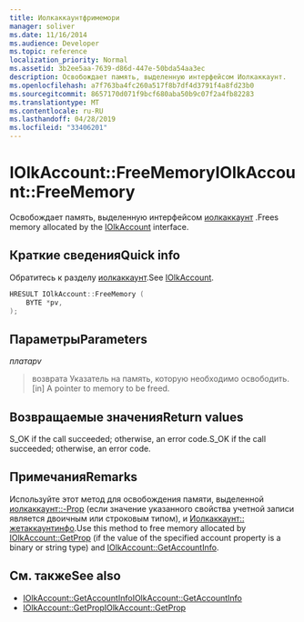 ```yaml
---
title: Иолкаккаунтфримемори
manager: soliver
ms.date: 11/16/2014
ms.audience: Developer
ms.topic: reference
localization_priority: Normal
ms.assetid: 3b2ee5aa-7639-d86d-447e-50bda54aa3ec
description: Освобождает память, выделенную интерфейсом Иолкаккаунт.
ms.openlocfilehash: a7f763ba4fc260a517f8b7df4d3791f4a8fd23b0
ms.sourcegitcommit: 8657170d071f9bcf680aba50b9c07f2a4fb82283
ms.translationtype: MT
ms.contentlocale: ru-RU
ms.lasthandoff: 04/28/2019
ms.locfileid: "33406201"
---
```

# <a name="iolkaccountfreememory"></a><span data-ttu-id="e631a-103">IOlkAccount::FreeMemory</span><span class="sxs-lookup"><span data-stu-id="e631a-103">IOlkAccount::FreeMemory</span></span>

<span data-ttu-id="e631a-104">Освобождает память, выделенную интерфейсом [иолкаккаунт](iolkaccount.md) .</span><span class="sxs-lookup"><span data-stu-id="e631a-104">Frees memory allocated by the [IOlkAccount](iolkaccount.md) interface.</span></span> 
  
## <a name="quick-info"></a><span data-ttu-id="e631a-105">Краткие сведения</span><span class="sxs-lookup"><span data-stu-id="e631a-105">Quick info</span></span>

<span data-ttu-id="e631a-106">Обратитесь к разделу [иолкаккаунт](iolkaccount.md).</span><span class="sxs-lookup"><span data-stu-id="e631a-106">See [IOlkAccount](iolkaccount.md).</span></span>
  
```cpp
HRESULT IOlkAccount::FreeMemory (  
    BYTE *pv, 
); 

```

## <a name="parameters"></a><span data-ttu-id="e631a-107">Параметры</span><span class="sxs-lookup"><span data-stu-id="e631a-107">Parameters</span></span>

<span data-ttu-id="e631a-108">_плата_</span><span class="sxs-lookup"><span data-stu-id="e631a-108">_pv_</span></span>
  
> <span data-ttu-id="e631a-109">возврата Указатель на память, которую необходимо освободить.</span><span class="sxs-lookup"><span data-stu-id="e631a-109">[in] A pointer to memory to be freed.</span></span>
    
## <a name="return-values"></a><span data-ttu-id="e631a-110">Возвращаемые значения</span><span class="sxs-lookup"><span data-stu-id="e631a-110">Return values</span></span>

<span data-ttu-id="e631a-111">S_OK if the call succeeded; otherwise, an error code.</span><span class="sxs-lookup"><span data-stu-id="e631a-111">S_OK if the call succeeded; otherwise, an error code.</span></span>
  
## <a name="remarks"></a><span data-ttu-id="e631a-112">Примечания</span><span class="sxs-lookup"><span data-stu-id="e631a-112">Remarks</span></span>

<span data-ttu-id="e631a-113">Используйте этот метод для освобождения памяти, выделенной [иолкаккаунт::-Prop](iolkaccount-getprop.md) (если значение указанного свойства учетной записи является двоичным или строковым типом), и [Иолкаккаунт:: жетаккаунтинфо](iolkaccount-getaccountinfo.md).</span><span class="sxs-lookup"><span data-stu-id="e631a-113">Use this method to free memory allocated by [IOlkAccount::GetProp](iolkaccount-getprop.md) (if the value of the specified account property is a binary or string type) and [IOlkAccount::GetAccountInfo](iolkaccount-getaccountinfo.md).</span></span>
  
## <a name="see-also"></a><span data-ttu-id="e631a-114">См. также</span><span class="sxs-lookup"><span data-stu-id="e631a-114">See also</span></span>

- [<span data-ttu-id="e631a-115">IOlkAccount::GetAccountInfo</span><span class="sxs-lookup"><span data-stu-id="e631a-115">IOlkAccount::GetAccountInfo</span></span>](iolkaccount-getaccountinfo.md)  
- [<span data-ttu-id="e631a-116">IOlkAccount::GetProp</span><span class="sxs-lookup"><span data-stu-id="e631a-116">IOlkAccount::GetProp</span></span>](iolkaccount-getprop.md)

